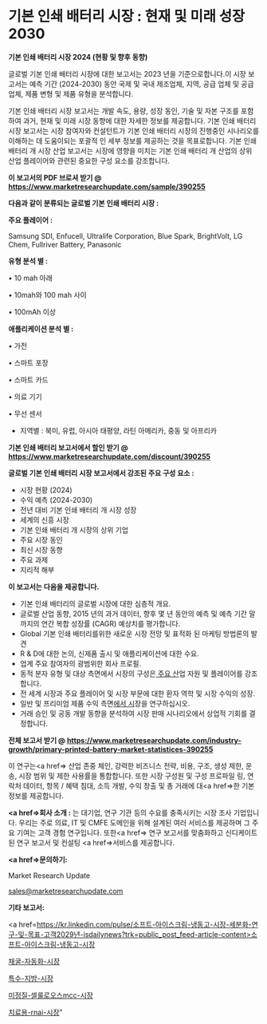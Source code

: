 # 기본 인쇄 배터리 시장 : 현재 및 미래 성장 2030

<strong>기본 인쇄 배터리 시장 2024 (현황 및 향후 동향)</strong>

글로벌 기본 인쇄 배터리 시장에 대한 보고서는 2023 년을 기준으로합니다.이 시장 보고서는 예측 기간 (2024-2030) 동안 국제 및 국내 제조업체, 지역, 공급 업체 및 공급 업체, 제품 변형 및 제품 유형을 분석합니다.

기본 인쇄 배터리 시장 보고서는 개발 속도, 용량, 성장 동인, 기술 및 자본 구조를 포함하여 과거, 현재 및 미래 시장 동향에 대한 자세한 정보를 제공합니다. 기본 인쇄 배터리 시장 보고서는 시장 참여자와 컨설턴트가 기본 인쇄 배터리 시장의 진행중인 시나리오를 이해하는 데 도움이되는 포괄적 인 세부 정보를 제공하는 것을 목표로합니다. 기본 인쇄 배터리 개 시장 산업 보고서는 시장에 영향을 미치는 기본 인쇄 배터리 개 산업의 상위 산업 플레이어와 관련된 중요한 구성 요소를 강조합니다.



<strong>이 보고서의 PDF 브로셔 받기 @ <a href=https://www.marketresearchupdate.com/sample/390255>https://www.marketresearchupdate.com/sample/390255</a></strong>



<strong>다음과 같이 분류되는 글로벌 기본 인쇄 배터리 시장 :</strong>



<strong>주요 플레이어 :</strong>

Samsung SDI, Enfucell, Ultralife Corporation, Blue Spark, BrightVolt, LG Chem, Fullriver Battery, Panasonic



<strong>유형 분석 별 :</strong>

• 10 mah 아래

• 10mah와 100 mah 사이

• 100mAh 이상



<strong>애플리케이션 분석 별 :</strong>

• 가전

• 스마트 포장

• 스마트 카드

• 의료 기기

• 무선 센서

<ul>
  <li>지역별 : 북미, 유럽, 아시아 태평양, 라틴 아메리카, 중동 및 아프리카</li>
</ul>


<strong>기본 인쇄 배터리 보고서에서 할인 받기 @ <a href=https://www.marketresearchupdate.com/discount/390255>https://www.marketresearchupdate.com/discount/390255</a></strong>



<strong>글로벌 기본 인쇄 배터리 시장 보고서에서 강조된 주요 구성 요소 :</strong>
<ul>
  <li>시장 현황 (2024)</li>
  <li>수익 예측 (2024-2030)</li>
  <li>전년 대비 기본 인쇄 배터리 개 시장 성장</li>
  <li>세계의 신흥 시장</li>
  <li>기본 인쇄 배터리 개 시장의 상위 기업</li>
  <li>주요 시장 동인</li>
  <li>최신 시장 동향</li>
  <li>주요 과제</li>
  <li>지리적 해부</li>
</ul>


<strong>이 보고서는 다음을 제공합니다.</strong>
<ul>
  <li>기본 인쇄 배터리의 글로벌 시장에 대한 심층적 개요.</li>
  <li>글로벌 산업 동향, 2015 년의 과거 데이터, 향후 몇 년 동안의 예측 및 예측 기간 말까지의 연간 복합 성장률 (CAGR) 예상치를 평가합니다.</li>
  <li>Global 기본 인쇄 배터리를위한 새로운 시장 전망 및 표적화 된 마케팅 방법론의 발견</li>
  <li>R &amp; D에 대한 논의, 신제품 출시 및 애플리케이션에 대한 수요.</li>
  <li>업계 주요 참여자의 광범위한 회사 프로필.</li>
  <li>동적 분자 유형 및 대상 측면에서 시장의 구성은<a href=> 주요 산</a>업 자원 및 플레이어를 강조합니다.</li>
  <li>전 세계 시장과 주요 플레이어 및 시장 부문에 대한 환자 역학 및 시장 수익의 성장.</li>
  <li>일반 및 프리미엄 제품 수익 측면<a href=>에서 시</a>장을 연구하십시오.</li>
  <li>거래 승인 및 공동 개발 동향을 분석하여 시장 판매 시나리오에서 상업적 기회를 결정합니다.</li>
</ul>



<strong>전체 보고서 받기 @ <a href=https://www.marketresearchupdate.com/industry-growth/primary-printed-battery-market-statistices-390255>https://www.marketresearchupdate.com/industry-growth/primary-printed-battery-market-statistices-390255</a></strong>

이 연구는<a href=> 산업 존중</a> 체인, 강력한 비즈니스 전략, 비용, 구조, 생성 제한, 운송, 시장 범위 및 제한 사용률을 통합합니다. 또한 시장 구성원 및 구성 프로파일 링, 연락처 데이터, 항목 / 혜택 침대, 소득 개발, 수익 창출 및 총 거래에 대<a href=>한 기본 </a>정보를 제공합니다.



<strong><a href=>회사 소</a>개 :</strong>
는 대기업, 연구 기관 등의 수요를 충족시키는 시장 조사 기업입니다. 우리는 주로 의료, IT 및 CMFE 도메인을 위해 설계된 여러 서비스를 제공하며 그 주요 기여는 고객 경험 연구입니다. 또한<a href=> 연구 보</a>고서를 맞춤화하고 신디케이트 된 연구 보고서 및 컨설팅 <a href=>서비스</a>를 제공합니다.



<strong><a href=>문의하기:</a></strong>

Market Research Update

sales@marketresearchupdate.com



<strong>기타 보고서:</strong>

<a href=https://kr.linkedin.com/pulse/소프트-아이스크림-냉동고-시장-세분화-연구-및-목표-고객2029년-isdailynews?trk=public_post_feed-article-content>소프트-아이스크림-냉동고-시장</a>

<a href=https://www.linkedin.com/pulse/채굴-자동화-시장-세분화-연구-및-목표-고객2029년-consumer-connection-chronicles-24-/>채굴-자동화-시장</a>

<a href=https://www.linkedin.com/pulse/특수-지방-시장-현재-및-미래-성장-2029-consumer-connection-compendium-ana-zdazf/>특수-지방-시장</a>

<a href=https://www.linkedin.com/pulse/미정질-셀룰로오스mcc-시장-동향-및-성장-전망-consumer-connection-chronicles-24--xpv0f/>미정질-셀룰로오스mcc-시장</a>

<a href=https://www.linkedin.com/pulse/치료용-rnai-시장-규모-및-성장-2023-survey-savvy-insights-360-analysis-zufpc/>치료용-rnai-시장</a>"
